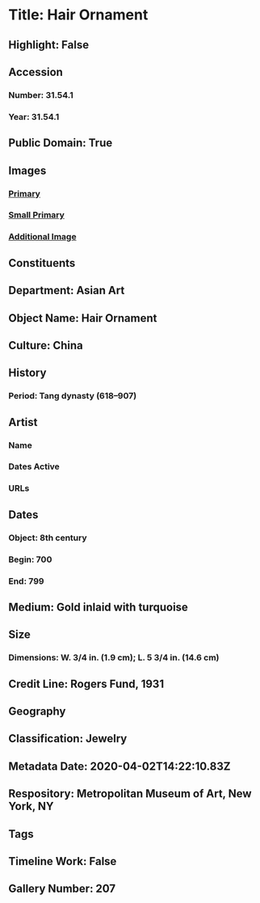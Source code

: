 # Title: Hair Ornament
## Highlight: False
## Accession
### Number: 31.54.1
### Year: 31.54.1
## Public Domain: True
## Images
### [Primary](https://images.metmuseum.org/CRDImages/as/original/31_54_1.JPG)
### [Small Primary](https://images.metmuseum.org/CRDImages/as/web-large/31_54_1.JPG)
### [Additional Image](https://images.metmuseum.org/CRDImages/as/original/31_54_1_195731.JPG)
## Constituents
## Department: Asian Art
## Object Name: Hair Ornament
## Culture: China
## History
### Period: Tang dynasty (618–907)
## Artist
### Name
### Dates Active
### URLs
## Dates
### Object: 8th century
### Begin: 700
### End: 799
## Medium: Gold inlaid with turquoise
## Size
### Dimensions: W. 3/4 in. (1.9 cm); L. 5 3/4 in. (14.6 cm)
## Credit Line: Rogers Fund, 1931
## Geography
## Classification: Jewelry
## Metadata Date: 2020-04-02T14:22:10.83Z
## Respository: Metropolitan Museum of Art, New York, NY
## Tags
## Timeline Work: False
## Gallery Number: 207